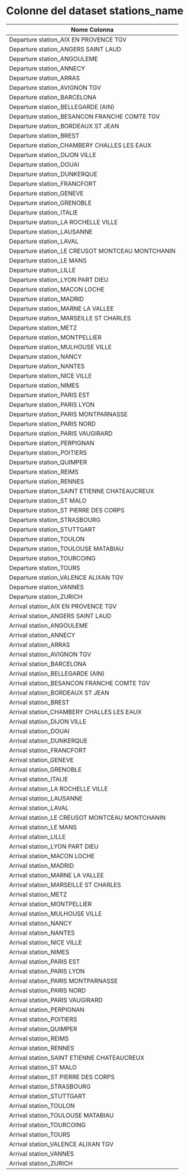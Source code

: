 # Colonne del dataset stations_name

| Nome Colonna |
|--------------|
| Departure station_AIX EN PROVENCE TGV |
| Departure station_ANGERS SAINT LAUD |
| Departure station_ANGOULEME |
| Departure station_ANNECY |
| Departure station_ARRAS |
| Departure station_AVIGNON TGV |
| Departure station_BARCELONA |
| Departure station_BELLEGARDE (AIN) |
| Departure station_BESANCON FRANCHE COMTE TGV |
| Departure station_BORDEAUX ST JEAN |
| Departure station_BREST |
| Departure station_CHAMBERY CHALLES LES EAUX |
| Departure station_DIJON VILLE |
| Departure station_DOUAI |
| Departure station_DUNKERQUE |
| Departure station_FRANCFORT |
| Departure station_GENEVE |
| Departure station_GRENOBLE |
| Departure station_ITALIE |
| Departure station_LA ROCHELLE VILLE |
| Departure station_LAUSANNE |
| Departure station_LAVAL |
| Departure station_LE CREUSOT MONTCEAU MONTCHANIN |
| Departure station_LE MANS |
| Departure station_LILLE |
| Departure station_LYON PART DIEU |
| Departure station_MACON LOCHE |
| Departure station_MADRID |
| Departure station_MARNE LA VALLEE |
| Departure station_MARSEILLE ST CHARLES |
| Departure station_METZ |
| Departure station_MONTPELLIER |
| Departure station_MULHOUSE VILLE |
| Departure station_NANCY |
| Departure station_NANTES |
| Departure station_NICE VILLE |
| Departure station_NIMES |
| Departure station_PARIS EST |
| Departure station_PARIS LYON |
| Departure station_PARIS MONTPARNASSE |
| Departure station_PARIS NORD |
| Departure station_PARIS VAUGIRARD |
| Departure station_PERPIGNAN |
| Departure station_POITIERS |
| Departure station_QUIMPER |
| Departure station_REIMS |
| Departure station_RENNES |
| Departure station_SAINT ETIENNE CHATEAUCREUX |
| Departure station_ST MALO |
| Departure station_ST PIERRE DES CORPS |
| Departure station_STRASBOURG |
| Departure station_STUTTGART |
| Departure station_TOULON |
| Departure station_TOULOUSE MATABIAU |
| Departure station_TOURCOING |
| Departure station_TOURS |
| Departure station_VALENCE ALIXAN TGV |
| Departure station_VANNES |
| Departure station_ZURICH |
| Arrival station_AIX EN PROVENCE TGV |
| Arrival station_ANGERS SAINT LAUD |
| Arrival station_ANGOULEME |
| Arrival station_ANNECY |
| Arrival station_ARRAS |
| Arrival station_AVIGNON TGV |
| Arrival station_BARCELONA |
| Arrival station_BELLEGARDE (AIN) |
| Arrival station_BESANCON FRANCHE COMTE TGV |
| Arrival station_BORDEAUX ST JEAN |
| Arrival station_BREST |
| Arrival station_CHAMBERY CHALLES LES EAUX |
| Arrival station_DIJON VILLE |
| Arrival station_DOUAI |
| Arrival station_DUNKERQUE |
| Arrival station_FRANCFORT |
| Arrival station_GENEVE |
| Arrival station_GRENOBLE |
| Arrival station_ITALIE |
| Arrival station_LA ROCHELLE VILLE |
| Arrival station_LAUSANNE |
| Arrival station_LAVAL |
| Arrival station_LE CREUSOT MONTCEAU MONTCHANIN |
| Arrival station_LE MANS |
| Arrival station_LILLE |
| Arrival station_LYON PART DIEU |
| Arrival station_MACON LOCHE |
| Arrival station_MADRID |
| Arrival station_MARNE LA VALLEE |
| Arrival station_MARSEILLE ST CHARLES |
| Arrival station_METZ |
| Arrival station_MONTPELLIER |
| Arrival station_MULHOUSE VILLE |
| Arrival station_NANCY |
| Arrival station_NANTES |
| Arrival station_NICE VILLE |
| Arrival station_NIMES |
| Arrival station_PARIS EST |
| Arrival station_PARIS LYON |
| Arrival station_PARIS MONTPARNASSE |
| Arrival station_PARIS NORD |
| Arrival station_PARIS VAUGIRARD |
| Arrival station_PERPIGNAN |
| Arrival station_POITIERS |
| Arrival station_QUIMPER |
| Arrival station_REIMS |
| Arrival station_RENNES |
| Arrival station_SAINT ETIENNE CHATEAUCREUX |
| Arrival station_ST MALO |
| Arrival station_ST PIERRE DES CORPS |
| Arrival station_STRASBOURG |
| Arrival station_STUTTGART |
| Arrival station_TOULON |
| Arrival station_TOULOUSE MATABIAU |
| Arrival station_TOURCOING |
| Arrival station_TOURS |
| Arrival station_VALENCE ALIXAN TGV |
| Arrival station_VANNES |
| Arrival station_ZURICH |
